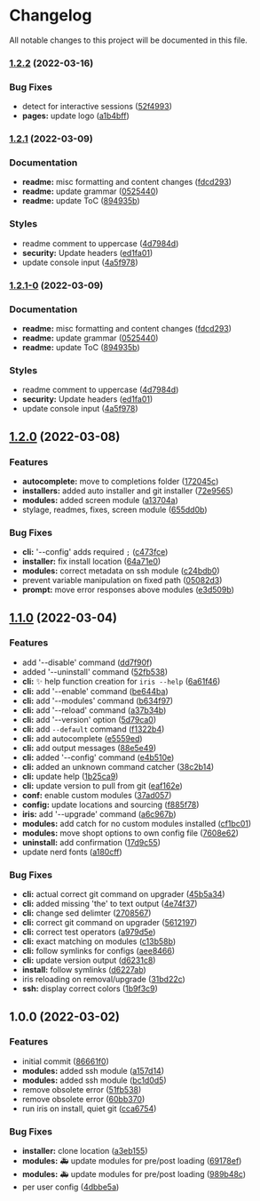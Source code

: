 # Changelog

All notable changes to this project will be documented in this file.

### [1.2.2](https://github.com/mschf-dev/iris/compare/v1.2.1...v1.2.2) (2022-03-16)


### Bug Fixes

* detect for interactive sessions ([52f4993](https://github.com/mschf-dev/iris/commit/52f499339445aa243bd1d1a84dba59c687cc680d))
* **pages:** update logo ([a1b4bff](https://github.com/mschf-dev/iris/commit/a1b4bff0f4c2d51f4eea297f8062f77f45bdcf48))

### [1.2.1](https://github.com/mschf-dev/iris/compare/v1.2.0...v1.2.1) (2022-03-09)


### Documentation

* **readme:** misc formatting and content changes ([fdcd293](https://github.com/mschf-dev/iris/commit/fdcd293b8230e60ca5d312e75c7c5a2ffb4c1d9e))
* **readme:** update grammar ([0525440](https://github.com/mschf-dev/iris/commit/05254400083f49505c09f68139d77f43beab5039))
* **readme:** update ToC ([894935b](https://github.com/mschf-dev/iris/commit/894935b33c65622cbe2ddcfd7e0d8184679a9091))


### Styles

* readme comment to uppercase ([4d7984d](https://github.com/mschf-dev/iris/commit/4d7984db465f309ac3547b88f3b3270a389a2095))
* **security:** Update headers ([ed1fa01](https://github.com/mschf-dev/iris/commit/ed1fa01a8a8b5ca5e201f63118d69f5b3a5b982b))
* update console input ([4a5f978](https://github.com/mschf-dev/iris/commit/4a5f9787d56d98ec286302aef25d1363d77292f0))

### [1.2.1-0](https://github.com/mschf-dev/iris/compare/v1.2.0...v1.2.1-0) (2022-03-09)


### Documentation

* **readme:** misc formatting and content changes ([fdcd293](https://github.com/mschf-dev/iris/commit/fdcd293b8230e60ca5d312e75c7c5a2ffb4c1d9e))
* **readme:** update grammar ([0525440](https://github.com/mschf-dev/iris/commit/05254400083f49505c09f68139d77f43beab5039))
* **readme:** update ToC ([894935b](https://github.com/mschf-dev/iris/commit/894935b33c65622cbe2ddcfd7e0d8184679a9091))


### Styles

* readme comment to uppercase ([4d7984d](https://github.com/mschf-dev/iris/commit/4d7984db465f309ac3547b88f3b3270a389a2095))
* **security:** Update headers ([ed1fa01](https://github.com/mschf-dev/iris/commit/ed1fa01a8a8b5ca5e201f63118d69f5b3a5b982b))
* update console input ([4a5f978](https://github.com/mschf-dev/iris/commit/4a5f9787d56d98ec286302aef25d1363d77292f0))

## [1.2.0](https://github.com/mschf-dev/iris/compare/v1.1.0...v1.2.0) (2022-03-08)


### Features

* **autocomplete:** move to completions folder ([172045c](https://github.com/mschf-dev/iris/commit/172045c52d81048e7c4ddb88efce9531c3b4b724))
* **installers:** added auto installer and git installer ([72e9565](https://github.com/mschf-dev/iris/commit/72e9565775652f690daea5bd9870afd61af66305))
* **modules:** added screen module ([a13704a](https://github.com/mschf-dev/iris/commit/a13704af775a520d210e7d4dc2499ee1562eb8d5))
* stylage, readmes, fixes, screen module ([655dd0b](https://github.com/mschf-dev/iris/commit/655dd0b792c58b9ae26cab905a794bfc22724818))


### Bug Fixes

* **cli:** '--config' adds required `;` ([c473fce](https://github.com/mschf-dev/iris/commit/c473fcedd5da3317f1034cacb11a5c05524a0767))
* **installer:** fix install location ([64a71e0](https://github.com/mschf-dev/iris/commit/64a71e08c46dffd76ed5089cbe52adf20428beb0))
* **modules:** correct metadata on ssh module ([c24bdb0](https://github.com/mschf-dev/iris/commit/c24bdb0ec36b2356a9235376d7547c8e067b83d2))
* prevent variable manipulation on fixed path ([05082d3](https://github.com/mschf-dev/iris/commit/05082d3bc830e04d2f2c36351fd4fb98e5db7c7a))
* **prompt:** move error responses above modules ([e3d509b](https://github.com/mschf-dev/iris/commit/e3d509bbb3ab3a1e513407a88eabb3dd172996ea))

## [1.1.0](https://github.com/mschf-dev/iris/compare/v1.0.0...v1.1.0) (2022-03-04)


### Features

* add '--disable' command ([dd7f90f](https://github.com/mschf-dev/iris/commit/dd7f90fc267bbdc59147b3232373fb39ab8d3177))
* added '--uninstall' command ([52fb538](https://github.com/mschf-dev/iris/commit/52fb538217800cd0aee0ce6ce9ab66a5ddc26df1))
* **cli:** :sparkles: help function creation for `iris --help` ([6a61f46](https://github.com/mschf-dev/iris/commit/6a61f4631d3f1890f44e15abd035f3873a005a5c))
* **cli:** add '--enable' command ([be644ba](https://github.com/mschf-dev/iris/commit/be644ba531ab8c7fe30004c24825c223fe1d1a10))
* **cli:** add '--modules' command ([b634f97](https://github.com/mschf-dev/iris/commit/b634f978feff2f8d13c11098304dd5d229dcf2cc))
* **cli:** add '--reload' command ([a37b34b](https://github.com/mschf-dev/iris/commit/a37b34baf2abf92edf215e0f19d82e010709109a))
* **cli:** add '--version' option ([5d79ca0](https://github.com/mschf-dev/iris/commit/5d79ca0b95a7749d2c6d3789a721db892fd553b2))
* **cli:** add `--default` command ([f1322b4](https://github.com/mschf-dev/iris/commit/f1322b4eed05bd0d1cc511ca54f8b67736df84c5))
* **cli:** add autocomplete ([e5559ed](https://github.com/mschf-dev/iris/commit/e5559ed2276693fd2979ade6edc388d627d2b59f))
* **cli:** add output messages ([88e5e49](https://github.com/mschf-dev/iris/commit/88e5e49e7aa6db2aefc3329b0134531cbfd48935))
* **cli:** added '--config' command ([e4b510e](https://github.com/mschf-dev/iris/commit/e4b510e12204559558e851297b16f80609961fdc))
* **cli:** added an unknown command catcher ([38c2b14](https://github.com/mschf-dev/iris/commit/38c2b14a92785d25bd028bbf8b0a72dbac9665c2))
* **cli:** update help ([1b25ca9](https://github.com/mschf-dev/iris/commit/1b25ca9584e9c7c57b5645236cbb0b4614281acb))
* **cli:** update version to pull from git ([eaf162e](https://github.com/mschf-dev/iris/commit/eaf162e21f9e691d1efe6cd0e604897ecc0179cb))
* **conf:** enable custom modules ([37ad057](https://github.com/mschf-dev/iris/commit/37ad0577a1008f01799c6b7f6dcc0ade6c7ad2f8))
* **config:** update locations and sourcing ([f885f78](https://github.com/mschf-dev/iris/commit/f885f78662578a174ac91820e7167df48d33e627))
* **iris:** add '--upgrade' command ([a6c967b](https://github.com/mschf-dev/iris/commit/a6c967b5b1cc7244bd63f84456f4a5886c1283a6))
* **modules:** add catch for no custom modules installed ([cf1bc01](https://github.com/mschf-dev/iris/commit/cf1bc01e9f359a31f89db0a0eab767d0c04d898c))
* **modules:** move shopt options to own config file ([7608e62](https://github.com/mschf-dev/iris/commit/7608e621f479b94a17bced98335087fb6838fd50))
* **uninstall:** add confirmation ([17d9c55](https://github.com/mschf-dev/iris/commit/17d9c55af1829c985208695b058e5c7ee48d3e15))
* update nerd fonts ([a180cff](https://github.com/mschf-dev/iris/commit/a180cff29af93241915e07d1456baa55fa4e35cc))


### Bug Fixes

* **cli:** actual correct git command on upgrader ([45b5a34](https://github.com/mschf-dev/iris/commit/45b5a346bdc75abbdea9ab27a31720b7bdee44bd))
* **cli:** added missing 'the' to text output ([4e74f37](https://github.com/mschf-dev/iris/commit/4e74f37092c528241035f2b15ce12352fae6a7d3))
* **cli:** change sed delimter ([2708567](https://github.com/mschf-dev/iris/commit/270856773a1da397d1d5b818d85ac93bd7cccf13))
* **cli:** correct git command on upgrader ([5612197](https://github.com/mschf-dev/iris/commit/5612197185fbbc7ff7423e24373e5e908dc7d093))
* **cli:** correct test operators ([a979d5e](https://github.com/mschf-dev/iris/commit/a979d5e29d5f42b442c491f9c69fcb307639df88))
* **cli:** exact matching on modules ([c13b58b](https://github.com/mschf-dev/iris/commit/c13b58b578b3cc357b953248180387b44f4405a6))
* **cli:** follow symlinks for configs ([aee8466](https://github.com/mschf-dev/iris/commit/aee846634006f399813f0184d5cb6cb7f490c79d))
* **cli:** update version output ([d6231c8](https://github.com/mschf-dev/iris/commit/d6231c8f567cceb38e2622f72a8b987e2b72388f))
* **install:** follow symlinks ([d6227ab](https://github.com/mschf-dev/iris/commit/d6227abecf27e1ad01ef1393d1cfd8d5f99766fd))
* iris reloading on removal/upgrade ([31bd22c](https://github.com/mschf-dev/iris/commit/31bd22c15a23a9284548a86cdfbf873e61c4c564))
* **ssh:** display correct colors ([1b9f3c9](https://github.com/mschf-dev/iris/commit/1b9f3c9204cb2657bd2ba638491bc9e1d2c3b65f))

## 1.0.0 (2022-03-02)


### Features

* initial commit ([86661f0](https://github.com/mschf-dev/iris/commit/86661f06fb2a91c09550961d36f7e0a31e8409c6))
* **modules:** added ssh module ([a157d14](https://github.com/mschf-dev/iris/commit/a157d149bbdea35bbc9014f1c556a507e7d40be0))
* **modules:** added ssh module ([bc1d0d5](https://github.com/mschf-dev/iris/commit/bc1d0d54c45c10010c8e9f74a43fc3f4b6c63f52))
* remove obsolete error ([51fb538](https://github.com/mschf-dev/iris/commit/51fb538b7856e57e3665454c78873ce2590b4025))
* remove obsolete error ([60bb370](https://github.com/mschf-dev/iris/commit/60bb3701cfc57e13af91a12acbbaa4947be5f7ca))
* run iris on install, quiet git ([cca6754](https://github.com/mschf-dev/iris/commit/cca675413cb36d9493b95c46ba29b8c449717fe9))


### Bug Fixes

* **installer:** clone location ([a3eb155](https://github.com/mschf-dev/iris/commit/a3eb155a0ea94cc055290b195028261bd8c8aaec))
* **modules:** :ambulance: update modules for pre/post loading ([69178ef](https://github.com/mschf-dev/iris/commit/69178efad6f7840e7f0be82dab8e49aeb8fc8fd7))
* **modules:** :ambulance: update modules for pre/post loading ([989b48c](https://github.com/mschf-dev/iris/commit/989b48cd593bc6584aee85fc3749e983f751efd1))
* per user config ([4dbbe5a](https://github.com/mschf-dev/iris/commit/4dbbe5acb18e22b3678d3e65a029f8f37e203835))

